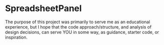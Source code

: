 # SpreadsheetPanel

The purpose of this project was primarily to serve me as an educational experience, but I hope that the code approach/structure, and analysis of design decisions, can serve YOU in some way, as guidance, starter code, or inspiration.
